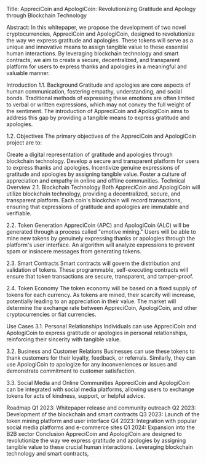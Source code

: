 Title: AppreciCoin and ApologiCoin: Revolutionizing Gratitude and Apology through Blockchain Technology

Abstract:
In this whitepaper, we propose the development of two novel cryptocurrencies, AppreciCoin and ApologiCoin, designed to revolutionize the way we express gratitude and apologies. These tokens will serve as a unique and innovative means to assign tangible value to these essential human interactions. By leveraging blockchain technology and smart contracts, we aim to create a secure, decentralized, and transparent platform for users to express thanks and apologies in a meaningful and valuable manner.

Introduction
1.1. Background
Gratitude and apologies are core aspects of human communication, fostering empathy, understanding, and social bonds. Traditional methods of expressing these emotions are often limited to verbal or written expressions, which may not convey the full weight of the sentiment. The introduction of AppreciCoin and ApologiCoin aims to address this gap by providing a tangible means to express gratitude and apologies.

1.2. Objectives
The primary objectives of the AppreciCoin and ApologiCoin project are to:

Create a digital representation of gratitude and apologies through blockchain technology.
Develop a secure and transparent platform for users to express thanks and apologies.
Incentivize genuine expressions of gratitude and apologies by assigning tangible value.
Foster a culture of appreciation and empathy in online and offline communities.
Technical Overview
2.1. Blockchain Technology
Both AppreciCoin and ApologiCoin will utilize blockchain technology, providing a decentralized, secure, and transparent platform. Each coin's blockchain will record transactions, ensuring that expressions of gratitude and apologies are immutable and verifiable.

2.2. Token Generation
AppreciCoin (APC) and ApologiCoin (ALC) will be generated through a process called "emotive mining." Users will be able to mine new tokens by genuinely expressing thanks or apologies through the platform's user interface. An algorithm will analyze expressions to prevent spam or insincere messages from generating tokens.

2.3. Smart Contracts
Smart contracts will govern the distribution and validation of tokens. These programmable, self-executing contracts will ensure that token transactions are secure, transparent, and tamper-proof.

2.4. Token Economy
The token economy will be based on a fixed supply of tokens for each currency. As tokens are mined, their scarcity will increase, potentially leading to an appreciation in their value. The market will determine the exchange rate between AppreciCoin, ApologiCoin, and other cryptocurrencies or fiat currencies.

Use Cases
3.1. Personal Relationships
Individuals can use AppreciCoin and ApologiCoin to express gratitude or apologies in personal relationships, reinforcing their sincerity with tangible value.

3.2. Business and Customer Relations
Businesses can use these tokens to thank customers for their loyalty, feedback, or referrals. Similarly, they can use ApologiCoin to apologize for any inconveniences or issues and demonstrate commitment to customer satisfaction.

3.3. Social Media and Online Communities
AppreciCoin and ApologiCoin can be integrated with social media platforms, allowing users to exchange tokens for acts of kindness, support, or helpful advice.

Roadmap
Q1 2023: Whitepaper release and community outreach
Q2 2023: Development of the blockchain and smart contracts
Q3 2023: Launch of the token mining platform and user interface
Q4 2023: Integration with popular social media platforms and e-commerce sites
Q1 2024: Expansion into the B2B sector
Conclusion
AppreciCoin and ApologiCoin are designed to revolutionize the way we express gratitude and apologies by assigning tangible value to these crucial human interactions. Leveraging blockchain technology and smart contracts,
